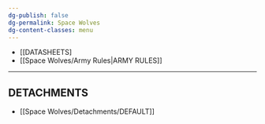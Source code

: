 ```yaml
---
dg-publish: false
dg-permalink: Space Wolves
dg-content-classes: menu
---
```

- [[DATASHEETS]
- [[Space Wolves/Army Rules|ARMY RULES]]

***

## DETACHMENTS

- [[Space Wolves/Detachments/DEFAULT]]